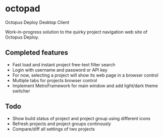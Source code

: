 # octopad
Octopus Deploy Desktop Client

Work-in-progress solution to the quirky project navigation web site of Octopus Deploy.

Completed features
------------------
- Fast load and instant project free-text filter search
- Login with username and password or API key
- For now, selecting a project will show its web page in a browser control
- Multiple tabs for projects browser control
- Implement MetroFramework for main window and add light/dark theme switcher

Todo
----
- Show build status of project and project group using different icons
- Refresh projects and project groups continously
- Compare/diff all settings of two projects
